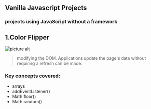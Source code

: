 ## Vanilla Javascript Projects
### projects using JavaScript without a framework

## 1.Color Flipper

![picture alt](https://github.com/Jakaza/Vanilla-Javascript-Projects/blob/main/colorflipper.png?raw=true)

>modifying the DOM. 
Applications update the page's data without requiring a refresh can be made.
 ### Key concepts covered: ###
 * arrays
 * addEventListener()
 * Math.floor()
 * Math.random()

